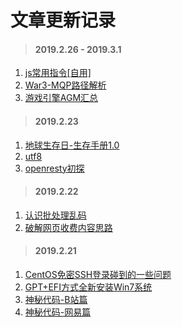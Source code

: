 

# []()文章更新记录

> #### 2019.2.26 - 2019.3.1

1. [js常用指令[自用]](/log/web相关/js常用指令.md)
1. [War3-MQP路径解析](/log/game/war3/war3路径解析.md)
1. [游戏引擎AGM汇总](/log/game/游戏开发/agm.md)

> #### 2019.2.23

1. [地球生存日-生存手册1.0](/log/game/war3/地球生存者.md)
1. [utf8](/log/utf8定义.md)
1. [openresty初探](/log/学习openresty.md)

> #### 2019.2.22

1. [认识批处理乱码](http://localhost/demo/boke/#/log/%E8%AE%A4%E8%AF%86%E6%89%B9%E5%A4%84%E7%90%86%E4%B9%B1%E7%A0%81)
1. [破解网页收费内容思路](http://localhost/demo/boke/#/log/web%E7%9B%B8%E5%85%B3/%E7%A0%B4%E8%A7%A3%E7%BD%91%E9%A1%B5%E6%94%B6%E8%B4%B9%E5%86%85%E5%AE%B9%E6%80%9D%E8%B7%AF)

> #### 2019.2.21

1. [CentOS免密SSH登录碰到的一些问题](http://localhost/demo/boke/#/log/CentOS%E5%85%8D%E5%AF%86SSH%E7%99%BB%E5%BD%95)
1. [GPT+EFI方式全新安装Win7系统](http://localhost/demo/boke/#/log/GPT+EFI%E6%96%B9%E5%BC%8F%E5%85%A8%E6%96%B0%E5%AE%89%E8%A3%85Win7%E7%B3%BB%E7%BB%9F)
1. [神秘代码-B站篇](http://localhost/demo/boke/#/log/b)
1. [神秘代码-网易篇](http://localhost/demo/boke/#/log/163)

